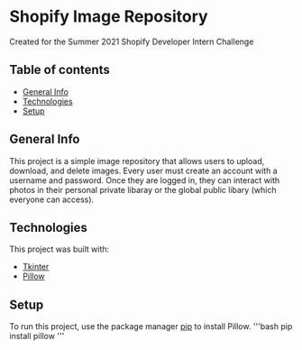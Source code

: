# Shopify Image Repository
Created for the Summer 2021 Shopify Developer Intern Challenge

## Table of contents
* [General Info](#general-info)
* [Technologies](#technologies)
* [Setup](#setup)

## General Info
This project is a simple image repository that allows users to upload, download, and delete images. Every user must create an account with a username and password. Once they are logged in, they can interact with photos in their personal private libaray or the global public libary (which everyone can access).
	
## Technologies
This project was built with:
* [Tkinter](https://docs.python.org/3/library/tkinter.html)
* [Pillow](https://python-pillow.org/)
	
## Setup
To run this project, use the package manager [pip](https://pip.pypa.io/en/stable/) to install Pillow.
'''bash
pip install pillow
'''
